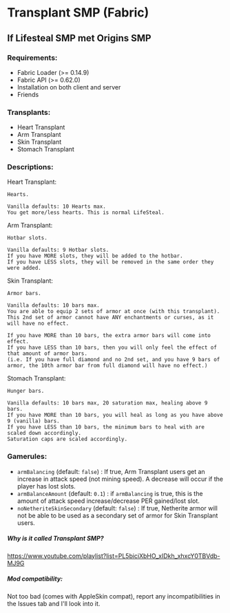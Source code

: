 # Transplant SMP (Fabric)

## If Lifesteal SMP met Origins SMP

### Requirements:
- Fabric Loader (>= 0.14.9)
- Fabric API (>= 0.62.0)
- Installation on both client and server
- Friends

### Transplants:
- Heart Transplant
- Arm Transplant
- Skin Transplant
- Stomach Transplant

### Descriptions:
Heart Transplant:
```
Hearts.

Vanilla defaults: 10 Hearts max.
You get more/less hearts. This is normal LifeSteal.
```

Arm Transplant:
```
Hotbar slots.

Vanilla defaults: 9 Hotbar slots.
If you have MORE slots, they will be added to the hotbar.
If you have LESS slots, they will be removed in the same order they were added.
```

Skin Transplant:
```
Armor bars.

Vanilla defaults: 10 bars max.
You are able to equip 2 sets of armor at once (with this transplant).
This 2nd set of armor cannot have ANY enchantments or curses, as it will have no effect.

If you have MORE than 10 bars, the extra armor bars will come into effect.
If you have LESS than 10 bars, then you will only feel the effect of that amount of armor bars.
(i.e. If you have full diamond and no 2nd set, and you have 9 bars of armor, the 10th armor bar from full diamond will have no effect.)
```

Stomach Transplant:
```
Hunger bars.

Vanilla defaults: 10 bars max, 20 saturation max, healing above 9 bars.
If you have MORE than 10 bars, you will heal as long as you have above 9 (vanilla) bars.
If you have LESS than 10 bars, the minimum bars to heal with are scaled down accordingly.
Saturation caps are scaled accordingly.
```

### Gamerules:
- `armBalancing` (default: `false`) : If true, Arm Transplant users get an increase in attack speed (not mining speed). A decrease will occur if the player has lost slots.
- `armBalanceAmount` (default: `0.1`) : if `armBalancing` is true, this is the amount of attack speed increase/decrease PER gained/lost slot.
- `noNetheriteSkinSecondary` (default: `false`) : If true, Netherite armor will not be able to be used as a secondary set of armor for Skin Transplant users.

##### Why is it called Transplant SMP?

https://www.youtube.com/playlist?list=PL5biciXbHO_xIDkh_xhxcY0TBVdb-MJ9G

##### Mod compatibility:
Not too bad (comes with AppleSkin compat), report any incompatibilities in the Issues tab and I'll look into it.